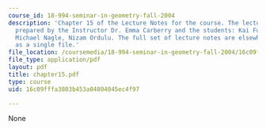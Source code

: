 ```yaml
---
course_id: 18-994-seminar-in-geometry-fall-2004
description: 'Chapter 15 of the Lecture Notes for the course. The lecture notes were
  prepared by the Instructor Dr. Emma Carberry and the students: Kai Fung, David Glasser,
  Michael Nagle, Nizam Ordulu. The full set of lecture notes are elsewhere available
  as a single file.'
file_location: /coursemedia/18-994-seminar-in-geometry-fall-2004/16c09fffa3803b453a04804045ec4f97_chapter15.pdf
file_type: application/pdf
layout: pdf
title: chapter15.pdf
type: course
uid: 16c09fffa3803b453a04804045ec4f97

---
```

None